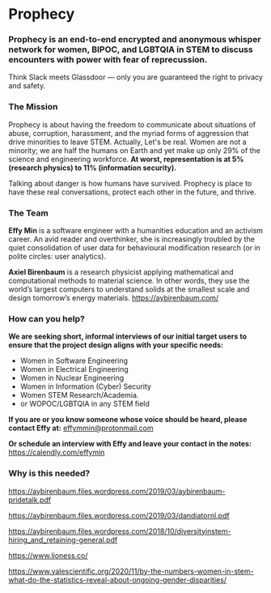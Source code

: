 # Prophecy 

### Prophecy is an end-to-end encrypted and anonymous whisper network for women, BIPOC, and LGBTQIA in STEM to discuss encounters with power with fear of reprecussion. 

Think Slack meets Glassdoor — only you are guaranteed the right to privacy and safety.

### The Mission

Prophecy is about having the freedom to communicate about situations of abuse, corruption, harassment, and the myriad forms of aggression that drive minorities to leave STEM. Actually, Let's be real. Women are not a minority; we are half the humans on Earth and yet make up only 29% of the science and engineering workforce. **At worst, representation is at 5% (research physics) to 11% (information security).**

Talking about danger is how humans have survived. Prophecy is place to have these real conversations, protect each other in the future, and thrive.

### The Team

**Effy Min** is a software engineer with a humanities education and an activism career. An avid reader and overthinker, she is increasingly troubled by the quiet consolidation of user data for behavioural modification research (or in polite circles: user analytics). 

**Axiel Birenbaum** is a research physicist applying mathematical and computational methods to material science. In other words, they use the world’s largest computers to understand solids at the smallest scale and design tomorrow’s energy materials. https://aybirenbaum.com/

### How can you help?

**We are seeking short, informal interviews of our initial target users to ensure that the project design aligns with your specific needs:**
- Women in Software Engineering
- Women in Electrical Engineering
- Women in Nuclear Engineering
- Women in Information (Cyber) Security
- Women STEM Research/Academia. 
- or WOPOC/LGBTQIA in any STEM field

**If you are or you know someone whose voice should be heard, please contact Effy at:** effymmin@protonmail.com

**Or schedule an interview with Effy and leave your contact in the notes:** https://calendly.com/effymin

### Why is this needed?

https://aybirenbaum.files.wordpress.com/2019/03/aybirenbaum-pridetalk.pdf

https://aybirenbaum.files.wordpress.com/2019/03/dandiatornl.pdf

https://aybirenbaum.files.wordpress.com/2018/10/diversityinstem-hiring_and_retaining-general.pdf

https://www.lioness.co/ 

https://www.yalescientific.org/2020/11/by-the-numbers-women-in-stem-what-do-the-statistics-reveal-about-ongoing-gender-disparities/
